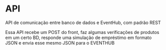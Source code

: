 # API
API de comunicação entre banco de dados e EventHub, com padrão REST

Essa API recebe um POST do front, faz algumas verificações de produtos em um certo BD, responde uma simulação de empréstimo em formato JSON e envia esse mesmo JSON para o EVENTHUB
